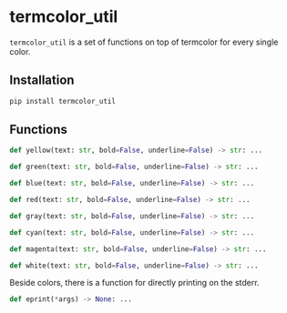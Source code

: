 # termcolor_util

`termcolor_util` is a set of functions on top of termcolor for every single color.

## Installation

```sh
pip install termcolor_util
```

## Functions

```python
def yellow(text: str, bold=False, underline=False) -> str: ...

def green(text: str, bold=False, underline=False) -> str: ...

def blue(text: str, bold=False, underline=False) -> str: ...

def red(text: str, bold=False, underline=False) -> str: ...

def gray(text: str, bold=False, underline=False) -> str: ...

def cyan(text: str, bold=False, underline=False) -> str: ...

def magenta(text: str, bold=False, underline=False) -> str: ...

def white(text: str, bold=False, underline=False) -> str: ...
```

Beside colors, there is a function for directly printing on the stderr.

```python
def eprint(*args) -> None: ...
```
